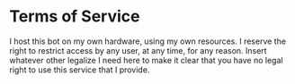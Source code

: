 # Terms of Service
I host this bot on my own hardware, using my own resources. I reserve the right
to restrict access by any user, at any time, for any reason. Insert whatever
other legalize I need here to make it clear that you have no legal right to use
this service that I provide.
